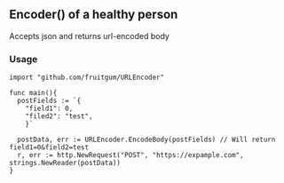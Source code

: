 ## Encoder() of a healthy person

Accepts json and returns url-encoded body

### Usage

```
import "github.com/fruitgum/URLEncoder"

func main(){
  postFields := `{
    "field1": 0,
    "filed2": "test",
    }`

  postData, err := URLEncoder.EncodeBody(postFields) // Will return field1=0&field2=test
  r, err := http.NewRequest("POST", "https://expample.com", strings.NewReader(postData))
}
```
